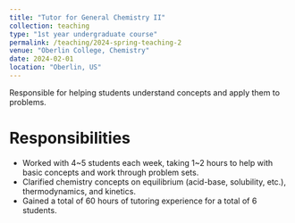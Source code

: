 ```yaml
---
title: "Tutor for General Chemistry II"
collection: teaching
type: "1st year undergraduate course"
permalink: /teaching/2024-spring-teaching-2
venue: "Oberlin College, Chemistry"
date: 2024-02-01
location: "Oberlin, US"
---
```


Responsible for helping students understand concepts and apply them to problems. 

Responsibilities
======
- Worked with 4~5 students each week, taking 1~2 hours to help with basic concepts and work through problem sets. 
- Clarified chemistry concepts on equilibrium (acid-base, solubility, etc.), thermodynamics, and kinetics. 
- Gained a total of 60 hours of tutoring experience for a total of 6 students.
